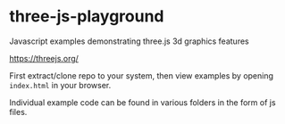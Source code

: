 # three-js-playground

Javascript examples demonstrating three.js 3d graphics features

https://threejs.org/

First extract/clone repo to your system, then
view examples by opening `index.html` in your browser.

Individual example code can be found in various folders
in the form of js files.